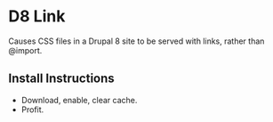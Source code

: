 # D8 Link
Causes CSS files in a Drupal 8 site to be served with links, rather than @import.

## Install Instructions
* Download, enable, clear cache. 
* Profit.
